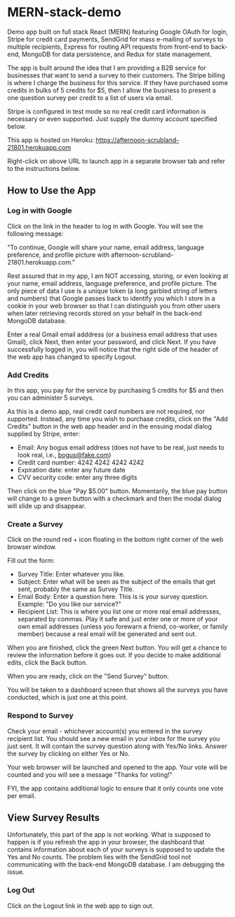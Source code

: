 # MERN-stack-demo
Demo app built on full stack React (MERN) featuring Google OAuth for login, Stripe for credit card payments, SendGrid for mass e-mailing of surveys to multiple recipients, Express for routing API requests from front-end to back-end, MongoDB for data persistence, and Redux for state management.

The app is built around the idea that I am providing a B2B service for businesses that want to send a survey to their customers.  The Stripe billing is where I charge the business for this service.  If they have purchased some credits in bulks of 5 credits for $5, then I allow the business to present a one question survey per credit to a list of users via email. 

Stripe is configured in test mode so no real credit card information is necessary or even supported. Just supply the dummy account specified below.

This app is hosted on Heroku:
https://afternoon-scrubland-21801.herokuapp.com

Right-click on above URL to launch app in a separate browser tab and refer to the instructions below.

## How to Use the App

### Log in with Google
Click on the link in the header to log in with Google. You will see the following message:

"To continue, Google will share your name, email address, language preference, and profile picture with afternoon-scrubland-21801.herokuapp.com."

Rest assured that in my app, I am NOT accessing, storing, or even looking at your name, email address, language preference, and profile picture. The only piece of data I use is a unique token (a long garbled string of letters and numbers) that Google passes back to identify you which I store in a cookie in your web browser so that I can distinguish you from other users when later retrieving records stored on your behalf in the back-end MongoDB database.

Enter a real Gmail email adddress (or a business email address that uses Gmail), click Next, then enter your password, and click Next. If you have successfully logged in, you will notice that the right side of the header of the web app has changed to specify Logout.

### Add Credits
In this app, you pay for the service by purchasing 5 credits for $5 and then you can administer 5 surveys.

As this is a demo app, real credit card numbers are not required, nor supported. Instead, any time you wish to purchase credits, click on the "Add Credits" button in the web app header and in the ensuing modal dialog supplied by Stripe, enter:

* Email: Any bogus email address (does not have to be real, just needs to look real, i.e., bogus@fake.com)
* Credit card number: 4242 4242 4242 4242
* Expiration date: enter any future date
* CVV security code: enter any three digits

Then click on the blue "Pay $5.00" button. Momentarily, the blue pay button will change to a green button with a checkmark and then the modal dialog will slide up and disappear.

### Create a Survey
Click on the round red + icon floating in the bottom right corner of the web browser window.

Fill out the form:

* Survey Title: Enter whatever you like.
* Subject: Enter what will be seen as the subject of the emails that get sent, probably the same as Survey Title.
* Email Body: Enter a question here. This is is your survey question. Example: "Do you like our service?"
* Recipient List: This is where you list one or more real email addresses, separated by commas. Play it safe and just enter one or more of your own email addresses (unless you forewarn a friend, co-worker, or family member) because a real email will be generated and sent out. 

When you are finished, click the green Next button. You will get a chance to review the information before it goes out. If
you decide to make additional edits, click the Back button. 

When you are ready, click on the "Send Survey" button.

You will be taken to a dashboard screen that shows all the surveys you have conducted, which is just one at this point.

### Respond to Survey
Check your email - whichever account(s) you entered in the survey recipient list. You should see a new email in your inbox for the survey you just sent. It will contain the survey question along with Yes/No links. Answer the survey by clicking on either Yes or No. 

Your web browser will be launched and opened to the app. Your vote will be counted and you will see a message "Thanks for voting!"

FYI, the app contains additional logic to ensure that it only counts one vote per email.

## View Survey Results
Unfortunately, this part of the app is not working. What is supposed to happen is if you refresh the app in your browser, the dashboard that contains information about each of your surveys is supposed to update the Yes and No counts. The problem lies with the SendGrid tool not communicating with the back-end MongoDB database. I am debugging the issue.

### Log Out
Click on the Logout link in the web app to sign out.
